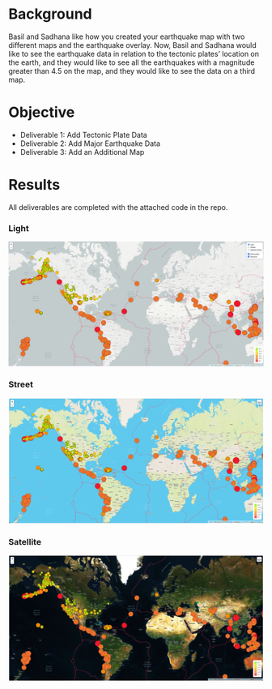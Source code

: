 # Background

Basil and Sadhana like how you created your earthquake map with two different maps and the earthquake overlay. Now, Basil and Sadhana would like to see the earthquake data in relation to the tectonic plates’ location on the earth, and they would like to see all the earthquakes with a magnitude greater than 4.5 on the map, and they would like to see the data on a third map.

# Objective

- Deliverable 1: Add Tectonic Plate Data
- Deliverable 2: Add Major Earthquake Data
- Deliverable 3: Add an Additional Map

# Results
All deliverables are completed with the attached code in the repo. 

### Light
![Light](./Mapping_Earthquakes_Challenge/images/Light.png)

### Street
![Street](./Mapping_Earthquakes_Challenge/images/streets.png)

### Satellite
![Street](./Mapping_Earthquakes_Challenge/images/satellite.png)
